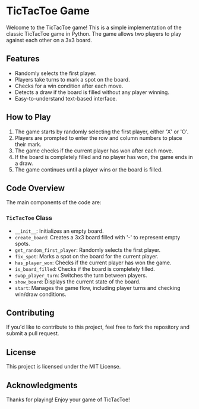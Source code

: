 # TicTacToe Game

Welcome to the TicTacToe game! This is a simple implementation of the classic TicTacToe game in Python. The game allows two players to play against each other on a 3x3 board.

## Features

- Randomly selects the first player.
- Players take turns to mark a spot on the board.
- Checks for a win condition after each move.
- Detects a draw if the board is filled without any player winning.
- Easy-to-understand text-based interface.

## How to Play

1. The game starts by randomly selecting the first player, either 'X' or 'O'.
2. Players are prompted to enter the row and column numbers to place their mark.
3. The game checks if the current player has won after each move.
4. If the board is completely filled and no player has won, the game ends in a draw.
5. The game continues until a player wins or the board is filled.

## Code Overview

The main components of the code are:

### `TicTacToe` Class

- `__init__`: Initializes an empty board.
- `create_board`: Creates a 3x3 board filled with '-' to represent empty spots.
- `get_random_first_player`: Randomly selects the first player.
- `fix_spot`: Marks a spot on the board for the current player.
- `has_player_won`: Checks if the current player has won the game.
- `is_board_filled`: Checks if the board is completely filled.
- `swap_player_turn`: Switches the turn between players.
- `show_board`: Displays the current state of the board.
- `start`: Manages the game flow, including player turns and checking win/draw conditions.


## Contributing

If you'd like to contribute to this project, feel free to fork the repository and submit a pull request.

## License

This project is licensed under the MIT License.

## Acknowledgments

Thanks for playing! Enjoy your game of TicTacToe!


